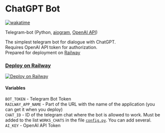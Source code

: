 # ChatGPT Bot  

[![wakatime](https://wakatime.com/badge/github/Aleksey-Voko/ChatGPT_Bot.svg)](https://wakatime.com/badge/github/Aleksey-Voko/ChatGPT_Bot)

Telegram-bot (Python, [aiogram](https://aiogram.dev/), [OpenAI API](https://platform.openai.com/docs/api-reference/))

The simplest telegram bot for dialogue with ChatGPT.  
Requires OpenAI API token for authorization.  
Prepared for deployment on [Railway](https://railway.app/)  

### [Deploy on Railway](https://railway.app/template/U-zkJQ?referralCode=jUyx2Z)

[![Deploy on Railway](https://railway.app/button.svg)](https://railway.app/template/U-zkJQ?referralCode=jUyx2Z)

#### Variables

`BOT_TOKEN` - Telegram Bot Token  
`RAILWAY_APP_NAME` - Part of the URL with the name of the application (you can get it when you deploy)  
`CHAT_ID` - ID of the telegram chat where the bot is allowed to work. Must be added to the list `WORKS_CHATS` in the file [`config.py`](chat_gpt_bot/config.py). You can add several.  
`AI_KEY` - OpenAI API Token
